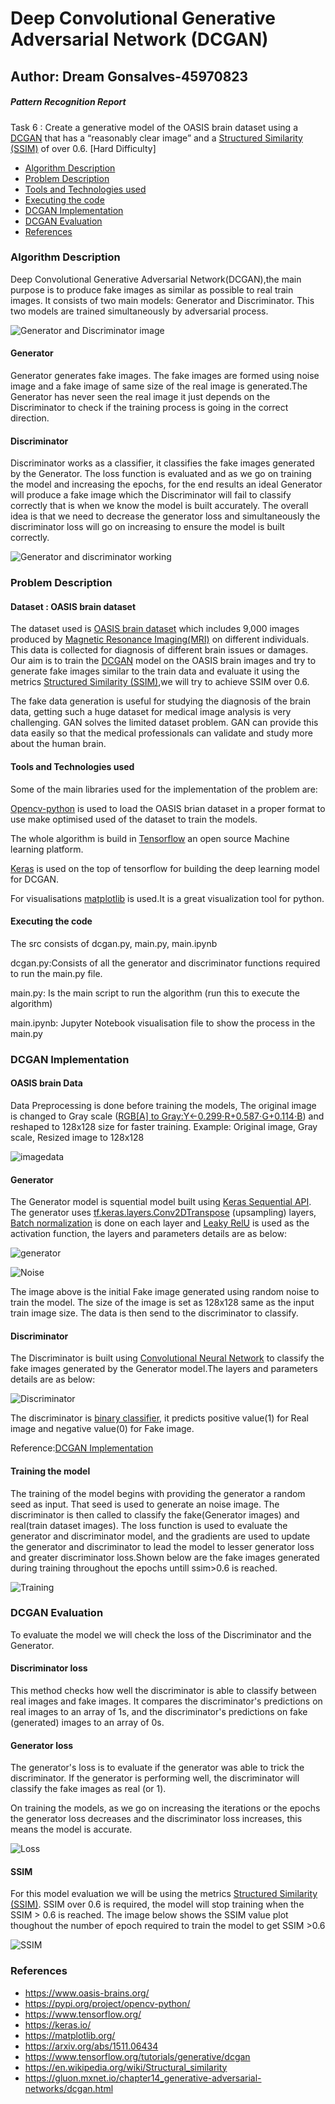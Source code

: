 # Deep Convolutional Generative Adversarial Network (DCGAN) 
## Author: Dream Gonsalves-45970823


##### Pattern Recognition Report 
Task 6 : Create a generative model of the OASIS brain dataset using a [DCGAN](https://arxiv.org/abs/1511.06434) that
has a “reasonably clear image” and a [Structured Similarity (SSIM)](https://en.wikipedia.org/wiki/Structural_similarity) of over 0.6. [Hard Difficulty]


* [Algorithm Description](#Algorithm-Description)<br>
* [Problem Description](#Problem-Description)<br>
* [Tools and Technologies used](#Tools-and-Technologies-used)<br>
* [Executing the code](#Executing-the-code)<br>
* [DCGAN Implementation](#DCGAN-Implementation)<br>
* [DCGAN Evaluation](#DCGAN-Evaluation)<br>
* [References](#References)

### Algorithm Description 

Deep Convolutional Generative Adversarial Network(DCGAN),the main purpose is to produce fake images as similar as possible to real train images. It consists of two main models: Generator and Discriminator. This two models are trained simultaneously by adversarial process. 


![Generator and Discriminator image](https://gluon.mxnet.io/_images/dcgan.png)

#### Generator
Generator generates fake images. The fake images are formed using noise image and a fake image of same size of the real image is generated.The Generator has never seen the real image it just depends on the Discriminator to check if the training process is going in the correct direction. 


#### Discriminator
Discriminator works as a classifier, it classifies the fake images generated by the Generator. The loss function is evaluated and as we go on training the model and increasing the epochs, for the end results an ideal Generator will produce a fake image which the Discriminator will fail to classify correctly that is when we know the model is built accurately. The overall idea is that we need to decrease the generator loss and simultaneously the discriminator loss will go on increasing to ensure the model is built correctly.


![Generator and discriminator working](https://www.tensorflow.org/tutorials/generative/images/gan2.png)















### Problem Description
#### Dataset : OASIS brain dataset
The dataset used is [OASIS brain dataset](https://www.oasis-brains.org/) which includes 9,000 images produced by [Magnetic Resonance Imaging(MRI)](https://www.nibib.nih.gov/science-education/science-topics/magnetic-resonance-imaging-mri) on different individuals. This data is collected for diagnosis of different brain issues or damages. Our aim is to train the [DCGAN](https://arxiv.org/abs/1511.06434) model on the OASIS brain images and try to generate fake images similar to the train data and evaluate it using the metrics [Structured Similarity (SSIM)](https://en.wikipedia.org/wiki/Structural_similarity),we will try to achieve SSIM over 0.6.

The fake data generation is useful for studying the diagnosis of the brain data, getting such a huge dataset for medical image analysis is very challenging. GAN solves the limited dataset problem. GAN can provide this data easily so that the medical professionals can validate and study more about the human brain. 



#### Tools and Technologies used
Some of the main libraries used for the implementation of the problem are:

[Opencv-python](https://pypi.org/project/opencv-python/) is used to load the OASIS brian dataset in a proper format to use make optimised used of the dataset to train the models.

The whole algorithm is build in [Tensorflow](https://www.tensorflow.org/) an open source Machine learning platform. 

[Keras](https://keras.io/) is used on the top of tensorflow for building the deep learning model for DCGAN.

For visualisations [matplotlib](https://matplotlib.org/) is used.It is a great visualization tool for python.


#### Executing the code

The src consists of dcgan.py, main.py, main.ipynb 

dcgan.py:Consists of all the generator and discriminator functions required to run the main.py file.

main.py: Is the main script to run the algorithm (run this to execute the algorithm)

main.ipynb: Jupyter Notebook visualisation file to show the process in the main.py

### DCGAN Implementation

#### OASIS brain Data
Data Preprocessing is done before training the models, The original image is changed to Gray scale ([RGB[A] to Gray:Y←0.299⋅R+0.587⋅G+0.114⋅B](https://docs.opencv.org/3.4/de/d25/imgproc_color_conversions.html#color_convert_rgb_gray)) and reshaped to 128x128 size for faster training.
Example: Original image, Gray scale, Resized image to 128x128


![imagedata](https://github.com/dreamgonsalves/PatternFlow/blob/topic-recognition/recognition/45970823/Images/data_preprocessing.PNG?raw=True)


#### Generator

The Generator model is squential model built using [Keras Sequential API](https://www.tensorflow.org/guide/keras/sequential_model#sequential_model). 
The generator uses [tf.keras.layers.Conv2DTranspose](https://www.tensorflow.org/api_docs/python/tf/keras/layers/Conv2DTranspose) (upsampling) layers, [Batch normalization](https://www.tensorflow.org/api_docs/python/tf/keras/layers/BatchNormalization) is done on each layer and [Leaky RelU](https://www.tensorflow.org/api_docs/python/tf/keras/layers/LeakyReLU) is used as the activation function, the layers and parameters details are as below:

![generator](https://github.com/dreamgonsalves/PatternFlow/blob/topic-recognition/recognition/45970823/Images/generator_summary.PNG?raw=True)

![Noise](https://github.com/dreamgonsalves/PatternFlow/blob/topic-recognition/recognition/45970823/Images/fake_image.PNG?raw=True)


The image above is the initial Fake image generated using random noise to train the model. The size of the image is set as 128x128 same as the input train image size. The data is then send to the discriminator to classify.

#### Discriminator
The Discriminator is built using [Convolutional Neural Network](https://www.tensorflow.org/tutorials/images/cnn) to classify the fake images generated by the Generator model.The layers and parameters details are as below:


![Discriminator](https://github.com/dreamgonsalves/PatternFlow/blob/topic-recognition/recognition/45970823/Images/discriminator_summary.PNG?raw=True)

The discriminator is [binary classifier](https://en.wikipedia.org/wiki/Binary_classification#:~:text=Binary%20classification%20is%20the%20task,basis%20of%20a%20classification%20rule.), it predicts positive value(1) for Real image and negative value(0) for Fake image.

Reference:[DCGAN Implementation](https://www.tensorflow.org/tutorials/generative/dcgan)

#### Training the model
The training of the model begins with providing the generator a random seed as input. That seed is used to generate an noise image. The discriminator is then called to classify the fake(Generator images) and real(train dataset images). The loss function is used to evaluate the generator and discriminator model, and the gradients are used to update the generator and discriminator to lead the model to lesser generator loss and greater discriminator loss.Shown below are the fake images generated during training throughout the epochs untill ssim>0.6 is reached.

![Training](https://github.com/dreamgonsalves/PatternFlow/blob/topic-recognition/recognition/45970823/Images/dcgan.gif?raw=True)



### DCGAN Evaluation
To evaluate the model we will check the loss of the Discriminator and the Generator.

#### Discriminator loss
This method checks how well the discriminator is able to classify between real images and fake images. It compares the discriminator's predictions on real images to an array of 1s, and the discriminator's predictions on fake (generated) images to an array of 0s.

#### Generator loss
The generator's loss is to evaluate if the generator was able to trick the discriminator. If the generator is performing well, the discriminator will classify the fake images as real (or 1). 

On training the models, as we go on increasing the iterations or the epochs the generator loss decreases and the discriminator loss increases, this means the model is accurate. 


![Loss](https://github.com/dreamgonsalves/PatternFlow/blob/topic-recognition/recognition/45970823/Images/loss_graph.PNG?raw=True)

#### SSIM
For this model evaluation we will be using the metrics [Structured Similarity (SSIM)](https://en.wikipedia.org/wiki/Structural_similarity). SSIM over 0.6 is required, the model will stop training when the SSIM > 0.6 is reached. The image below shows the SSIM value plot thoughout the number of epoch required to train the model to get SSIM >0.6


![SSIM](https://github.com/dreamgonsalves/PatternFlow/blob/topic-recognition/recognition/45970823/Images/ssim.PNG?raw=True)



### References
* https://www.oasis-brains.org/ <br>
* https://pypi.org/project/opencv-python/<br>
* https://www.tensorflow.org/<br>
* https://keras.io/<br>
* https://matplotlib.org/<br>
* https://arxiv.org/abs/1511.06434<br>
* https://www.tensorflow.org/tutorials/generative/dcgan<br>
* https://en.wikipedia.org/wiki/Structural_similarity<br>
* https://gluon.mxnet.io/chapter14_generative-adversarial-networks/dcgan.html

